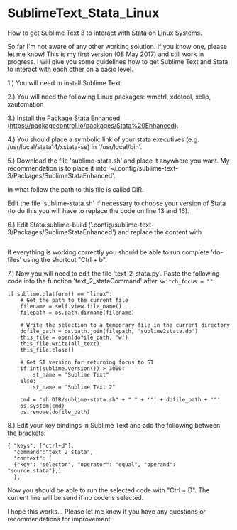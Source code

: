# SublimeText_Stata_Linux
How to get Sublime Text 3 to interact with Stata on Linux Systems.

So far I'm not aware of any other working solution. If you know one, please let me know!
This is my first version (08 May 2017) and still work in progress. I will give you some guidelines how to get Sublime Text and Stata to interact with each other on a basic level.

1.) You will need to install Sublime Text.

2.) You will need the following Linux packages: wmctrl, xdotool, xclip, xautomation

3.) Install the Package Stata Enhanced (https://packagecontrol.io/packages/Stata%20Enhanced).

4.) You should place a symbolic link of your stata executives (e.g. /usr/local/stata14/xstata-se) in '/usr/local/bin'.

5.) Download the file 'sublime-stata.sh' and place it anywhere you want. My recommendation is to place it into '~/.config/sublime-text-3/Packages/SublimeStataEnhanced'. 

In what follow the path to this file is called DIR.

Edit the file 'sublime-stata.sh' if necessary to choose your version of Stata (to do this you will have to replace the code on line 13 and 16).

6.) Edit Stata.sublime-build ('.config/sublime-text-3/Packages/SublimeStataEnhanced') and replace the content with

```{ "cmd": ["sh DIR/sublime-stata.sh $file"], "file_regex": "^(...*?):([0-9]*):?([0-9]*)", "selector": "source.stata", "shell": true, }
```

If everything is working correctly you should be able to run complete 'do-files' using the shortcut "Ctrl + b".

7.) Now you will need to edit the file 'text_2_stata.py'. Paste the following code into the function 'text_2_stataCommand' after ``switch_focus = ""``:

```
if sublime.platform() == "linux":
    # Get the path to the current file
    filename = self.view.file_name()
    filepath = os.path.dirname(filename)

    # Write the selection to a temporary file in the current directory
    dofile_path = os.path.join(filepath, 'sublime2stata.do')
    this_file = open(dofile_path, 'w')
    this_file.write(all_text)
    this_file.close()

    # Get ST version for returning focus to ST
    if int(sublime.version()) > 3000:
        st_name = "Sublime Text"
    else:
        st_name = "Sublime Text 2"

    cmd = "sh DIR/sublime-stata.sh" + " " + '"' + dofile_path + '"'
    os.system(cmd)
    os.remove(dofile_path)
```
8.) Edit your key bindings in Sublime Text and add the following between the brackets:

```
{ "keys": ["ctrl+d"],
  "command":"text_2_stata",
  "context": [
  {"key": "selector", "operator": "equal", "operand": "source.stata"},]
  },
```

Now you should be able to run the selected code with "Ctrl + D". The current line will be send if no code is selected.


I hope this works... Please let me know if you have any questions or recommendations for improvement.


